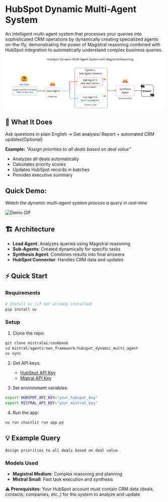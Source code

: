 # HubSpot Dynamic Multi-Agent System

An intelligent multi-agent system that processes your queries into sophisticated CRM operations by dynamically creating specialized agents on-the-fly, demonstrating the power of Magistral reasoning combined with HubSpot integration to automatically understand complex business queries.

![Architecture Diagram](../assets/solution_architecture.png)

## 🎯 What It Does

Ask questions in plain English → Get analysis/ Report + automated CRM updates(Optional)

**Example:** *"Assign priorities to all deals based on deal value"*
- Analyzes all deals automatically
- Calculates priority scores  
- Updates HubSpot records in batches
- Provides executive summary

## Quick Demo:

*Watch the dynamic multi-agent system process a query in real-time*

![Demo GIF](../assets/demo.gif)

## 🏗️ Architecture

- **Lead Agent**: Analyzes queries using Magistral reasoning
- **Sub-Agents**: Created dynamically for specific tasks  
- **Synthesis Agent**: Combines results into final answers
- **HubSpot Connector**: Handles CRM data and updates

## ⚡ Quick Start

### Requirements
```bash
# Install uv (if not already installed)
pip install uv
```

### Setup
1. Clone the repo:

```python
git clone mistralai/cookbook
cd mistral/agents/non_framework/hubspot_dynamic_multi_agent
uv sync
```

2. Get API keys:
   - [HubSpot API Key](https://developers.hubspot.com/docs/guides/api/overview) 
   - [Mistral API Key](https://console.mistral.ai/api-keys)

3. Set environment variables:
```bash
export HUBSPOT_API_KEY="your_hubspot_key"
export MISTRAL_API_KEY="your_mistral_key"
```

4. Run the app:
```bash
uv run chainlit run app.py
```

## 💡 Example Query

```
Assign priorities to all deals based on deal value
```

### Models Used
- **Magistral Medium**: Complex reasoning and planning
- **Mistral Small**: Fast task execution and synthesis

⚠️ **Prerequisites**: Your HubSpot account must contain CRM data (deals, contacts, companies, etc.,) for the system to analyze and update.
